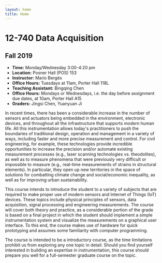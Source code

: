 ```yaml
---
layout: home
title: Home
---
```

# 12-740 Data Acquisition
## Fall 2019

- **Time:** Monday/Wednesday 3:00-4:20 pm
- **Location:** Posner Hall (POS) 153  
- **Instructor:** Mario Bergés
- **Office Hours:** Tuesdays at 11am, Porter Hall 118L 
- **Teaching Assistant:** Bingqing Chen
- **Office Hours:** Mondays or Wednesdays, i.e. the day before assignment due dates, at 10am, Porter Hall A15
- **Graders:** Jingsi Chen, Yuanyuan Ji

In recent times, there has been a considerable increase in the number of sensors and actuators being embedded in the environment, electronic devices, and throughout all the infrastructure that supports modern human life. All this instrumentation allows today's practitioners to push the boundaries of traditional design, operation and management in a variety of ways, including faster and more precise measurement and control. For civil engineering, for example, these technologies provide incredible opportunities to increase the precision and/or automate existing measurement processes (e.g., laser scanning technologies vs. theodolites), as well as to measure phenomena that were previously very difficult or impossible to measure (e.g., real-time measurements of strains in structural elements). In particular, they open up new territories in the space of solutions for combatting climate change and social/economic inequality, as well as for improving urban sustainability. 

This course intends to introduce the student to a variety of subjects that are required to make proper use of modern sensors and Internet of Things (IoT) devices. These topics include physical principles of sensors, data acquisition, signal processing and engineering measurements. The course will cover both theory and practice, as a considerable portion of the grade is based on a final project in which the student should implement a simple instrumentation system and visualize the measurements on a graphical user interface. To this end, the course makes use of hardware for quick prototyping and assumes some familiarity with computer programming. 

The course is intended to be a introductory course, as the time limitations prohibit us from exploring any one topic in detail. Should you find yourself interested in building an expertise in instrumentation, this course should prepare you well for a full-semester graduate course on the topic.

